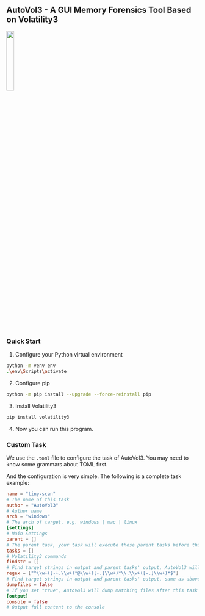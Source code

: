 ## AutoVol3 - A GUI Memory Forensics Tool Based on Volatility3
<img src=https://raw.githubusercontent.com/hermit403/AutoVol3/refs/heads/master/icon.png width="20%">

### Quick Start

1. Configure your Python virtual environment

```bash
python -m venv env
.\env\Scripts\activate
```

2. Configure pip

```bash
python -m pip install --upgrade --force-reinstall pip
```

3. Install Volatility3

```bash
pip install volatility3
```

4. Now you can run this program.

### Custom Task

We use the `.toml` file to configure the task of AutoVol3. You may need to know some grammars about TOML first.

And the configuration is very simple. The following is a complete task example:

```toml
name = "tiny-scan"
# The name of this task
author = "AutoVol3"
# Author name
arch = "windows"
# The arch of target, e.g. windows | mac | linux
[settings]
# Main Settings
parent = []
# The parent task, your task will execute these parent tasks before this task
tasks = []
# Volatility3 commands
findstr = []
# Find target strings in output and parent tasks' output, AutoVol3 will try to find these strings and save them in the end of output file
regex = ["^\\w+([-+.\\w+)*@\\w+([-.]\\w+)*\\.\\w+([-.]\\w+)*$"]
# Find target strings in output and parent tasks' output, same as above, but use regex
dumpfiles = false
# If you set "true", AutoVol3 will dump matching files after this task
[output]
console = false
# Output full content to the console
```
